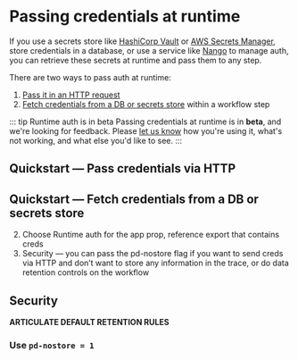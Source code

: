 # Passing credentials at runtime

If you use a secrets store like [HashiCorp Vault](https://www.vaultproject.io/) or [AWS Secrets Manager](https://aws.amazon.com/secrets-manager/), store credentials in a database, or use a service like [Nango](https://www.nango.dev/) to manage auth, you can retrieve these secrets at runtime and pass them to any step.

There are two ways to pass auth at runtime:

1. [Pass it in an HTTP request](#quickstart-pass-credentials-via-http)
2. [Fetch credentials from a DB or secrets store](#quickstart-fetch-credentials-from-a-db-or-secrets-store) within a workflow step

::: tip Runtime auth is in beta
Passing credentials at runtime is in **beta**, and we're looking for feedback. Please [let us know](https://pipedream.com/support) how you're using it, what's not working, and what else you'd like to see.
:::

## Quickstart — Pass credentials via HTTP

## Quickstart — Fetch credentials from a DB or secrets store

2. Choose Runtime auth for the app prop, reference export that contains creds
3. Security — you can pass the pd-nostore flag if you want to send creds via HTTP and don’t want to store any information in the trace, or do data retention controls on the workflow

## Security

**ARTICULATE DEFAULT RETENTION RULES**

### Use `pd-nostore = 1`
